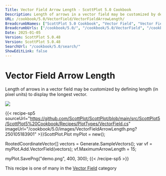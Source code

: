 ```yaml
---
Title: Vector Field Arrow Length - ScottPlot 5.0 Cookbook
Description: Length of arrows in a vector field may be customized by defining length (in pixel units) to display the longest vector.
URL: /cookbook/5.0/VectorField/VectorFieldArrowLength/
BreadcrumbNames: ["ScottPlot 5.0 Cookbook", "Vector Field", "Vector Field Arrow Length"]
BreadcrumbUrls: ["/cookbook/5.0/", "/cookbook/5.0/VectorField", "/cookbook/5.0/VectorField/VectorFieldArrowLength"]
Date: 2025-01-05
Version: ScottPlot 5.0.48
Version: ScottPlot 5.0.48
SearchUrl: "/cookbook/5.0/search/"
ShowEditLink: false
---
```



<div class='d-flex align-items-center mt-5'>
<h1 class='me-2 text-dark my-0 border-0'>Vector Field Arrow Length</h1>
</div>

Length of arrows in a vector field may be customized by defining length (in pixel units) to display the longest vector.

[![](/cookbook/5.0/images/VectorFieldArrowLength.png?250105183901)](/cookbook/5.0/images/VectorFieldArrowLength.png?250105183901)

{{< recipe-sp5 sourceUrl="https://github.com/ScottPlot/ScottPlot/blob/main/src/ScottPlot5/ScottPlot5%20Cookbook/Recipes/PlotTypes/VectorField.cs" imageUrl="/cookbook/5.0/images/VectorFieldArrowLength.png?250105183901" >}}ScottPlot.Plot myPlot = new();

RootedCoordinateVector[] vectors = Generate.SampleVectors();
var vf = myPlot.Add.VectorField(vectors);
vf.MaximumArrowLength = 15;

myPlot.SavePng("demo.png", 400, 300);
{{< /recipe-sp5 >}}

<div class='my-5 text-center'>This recipe is one of many in the <a href='/cookbook/5.0/VectorField'>Vector Field</a> category</div>


